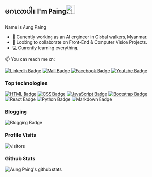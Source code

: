## မဂၤလာပါ။ I'm Paing<img src="https://user-images.githubusercontent.com/1303154/88677602-1635ba80-d120-11ea-84d8-d263ba5fc3c0.gif" width="28px" alt="hi">

Name is Aung Paing

- 🔭 Currently working as an AI engineer in Global walkers, Myanmar.
- 👯 Looking to collaborate on Front-End & Computer Vision Projects.
- 💻 Currently learning everything.


:mailbox: You can reach me on:

[![Linkedin Badge](https://img.shields.io/badge/-Paing-0e76a8?style=flat&labelColor=0e76a8&logo=linkedin&logoColor=white)](https://www.linkedin.com/in/aungpaing98/) [![Mail Badge](https://img.shields.io/badge/-aungpaing-c0392b?style=flat&labelColor=c0392b&logo=gmail&logoColor=white)](mailto:aungpaingcha1@gmail.com) [![Facebook Badge](https://img.shields.io/badge/-Paing-blue?style=flat&labelColor=blue&logo=facebook&logoColor=white)](https://www.facebook.com/aung.paing.jj.986) [![Youtube Badge](https://img.shields.io/badge/-Paing-c0392b?style=flat&labelColor=c0392b&logo=youtube&logoColor=white)](https://www.youtube.com/channel/UC6Vhf_yoIWXiLLJqTrU0FWA)


### Top technologies

[![HTML Badge](https://img.shields.io/badge/-HTML-orange?style=for-the-badge&labelColor=black&logo=html&logoColor=white)](#)
[![CSS Badge](https://img.shields.io/badge/-CSS-steelblue?style=for-the-badge&labelColor=black&logo=css&logoColor=white)](#)
[![JavaScript Badge](https://img.shields.io/badge/-JavaScript-white?style=for-the-badge&labelColor=black&logo=javascript&logoColor=white)](#)
[![Bootstrap Badge](https://img.shields.io/badge/-Bootstrap-white?style=for-the-badge&labelColor=black&logo=bootstrap&logoColor=white)](#)
[![React Badge](https://img.shields.io/badge/-React-white?style=for-the-badge&labelColor=black&logo=react&logoColor=white)](#)
[![Python Badge](https://img.shields.io/badge/-Python-white?style=for-the-badge&labelColor=black&logo=python&logoColor=white)](#)
[![Markdown Badge](https://img.shields.io/badge/-Markdown-white?style=for-the-badge&labelColor=black&logo=markdown&logoColor=white)](#)



### Blogging

![Blogging Badge](https://img.shields.io/badge/-Blogs-white?style=for-the-badge&labelColor=black&logo=github&logoColor=white)


### Profile Visits

![visitors](https://visitor-badge.glitch.me/badge?page_id=aunpaing98.aungpaing98)


### Github Stats

![Aung Paing's github stats](https://github-readme-stats.vercel.app/api?username=aungpaing98&count_private=false&theme=tokyonight&hide=contribs,prs)
